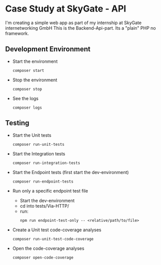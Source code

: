 # Case Study at SkyGate - API
I'm creating a simple web app as part of my internship at SkyGate internetworking GmbH
This is the Backend-Api-part.
Its a "plain" PHP no framework.
## Development Environment

- Start the environment
    ```
    composer start
    ```
- Stop the environment
    ```
    composer stop
    ```

- See the logs
    ```
    composer logs
    ```

## Testing

- Start the Unit tests
    ```
    composer run-unit-tests
    ```
- Start the Integration tests
    ```
    composer run-integration-tests
    ```
- Start the Endpoint tests (first start the dev-environment)
    ```
    composer run-endpoint-tests
    ```
- Run only a specific endpoint test file
    - Start the dev-environment
    - cd into tests/Via-HTTP/
    - run:
        ```
        npm run endpoint-test-only -- <relative/path/to/file>
        ```


- Create a Unit test code-coverage analyses
    ```
    composer run-unit-test-code-coverage
    ```
- Open the code-coverage analyses
    ```
    composer open-code-coverage
    ```